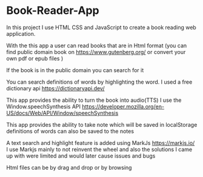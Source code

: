 # Book-Reader-App
In this project I use HTML CSS and JavaScript to create a  book reading web application.

With the this app a user can read books that are in Html format (you can find public domain book on https://www.gutenberg.org/ or convert your own pdf or epub files )

If the book is in the public domain you can search for it

You can search definitions of words by highlighting the word.
I used a free dictionary api https://dictionaryapi.dev/

This app provides the ability to turn the book into audio(TTS)
I use the Window.speechSynthesis API https://developer.mozilla.org/en-US/docs/Web/API/Window/speechSynthesis

This app provides the ability to take note which will be saved in localStorage
definitions of words can also be saved to the notes

A text search and highlight feature is added using MarkJs https://markjs.io/ 
I use Markjs mainly to not reinvent the wheel and also the solutions I came up with were limited and would later cause issues and bugs

Html files can be by drag and drop or by browsing 
